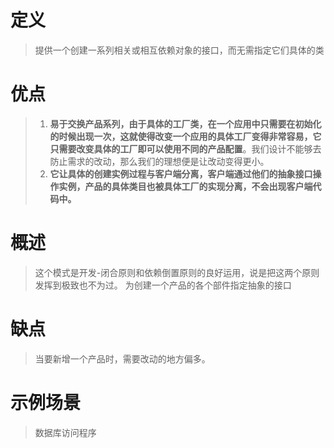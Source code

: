 ﻿# 定义
>提供一个创建一系列相关或相互依赖对象的接口，而无需指定它们具体的类
# 优点
>1. **易于交换产品系列，由于具体的工厂类，在一个应用中只需要在初始化的时候出现一次，这就使得改变一个应用的具体工厂变得非常容易，它只需要改变具体的工厂即可以使用不同的产品配置**。我们设计不能够去防止需求的改动，那么我们的理想便是让改动变得更小。
>2. **它让具体的创建实例过程与客户端分离，客户端通过他们的抽象接口操作实例，产品的具体类目也被具体工厂的实现分离，不会出现客户端代码中。**
# 概述
>这个模式是开发-闭合原则和依赖倒置原则的良好运用，说是把这两个原则发挥到极致也不为过。
>为创建一个产品的各个部件指定抽象的接口
# 缺点
>当要新增一个产品时，需要改动的地方偏多。
# 示例场景
>数据库访问程序